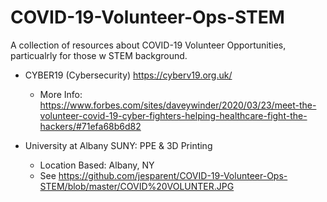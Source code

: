 # COVID-19-Volunteer-Ops-STEM
A collection of resources about COVID-19 Volunteer Opportunities, particualrly for those w STEM background.


- CYBER19 (Cybersecurity) https://cyberv19.org.uk/
  - More Info: https://www.forbes.com/sites/daveywinder/2020/03/23/meet-the-volunteer-covid-19-cyber-fighters-helping-healthcare-fight-the-hackers/#71efa68b6d82 

- University at Albany SUNY: PPE & 3D Printing 
  - Location Based: Albany, NY
  - See https://github.com/jesparent/COVID-19-Volunteer-Ops-STEM/blob/master/COVID%20VOLUNTER.JPG 
